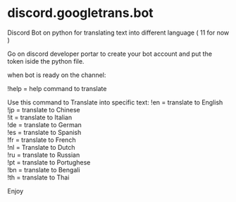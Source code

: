 # discord.googletrans.bot
Discord Bot on python for translating text into different language ( 11 for now )

Go on discord developer portar to create your bot account and put the token iside the python file.

when bot is ready on the channel: 

!help = help command to translate

Use this command to Translate into specific text:
!en = translate to English                                                                                                                 
!jp = translate to Chinese                                                                                                                 
!it = translate to Italian                                                                                                                 
!de = translate to German                                                                                                                 
!es = translate to Spanish                                                                                                                 
!fr = translate to French                                                                                                                 
!nl = Translate to Dutch                                                                                                                   
!ru = translate to Russian                                                                                                                 
!pt = translate to Portughese                                                                                                             
!bn = translate to Bengali                                                                                                                 
!th = translate to Thai

Enjoy
